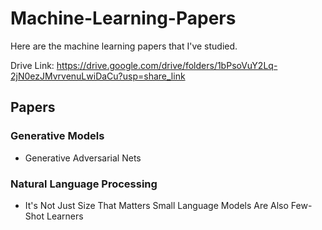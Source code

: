 # Machine-Learning-Papers
Here are the machine learning papers that I've studied.

Drive Link: https://drive.google.com/drive/folders/1bPsoVuY2Lq-2jN0ezJMvrvenuLwiDaCu?usp=share_link
## Papers
### Generative Models
- Generative Adversarial Nets
### Natural Language Processing
- It's Not Just Size That Matters Small Language Models Are Also Few-Shot Learners

